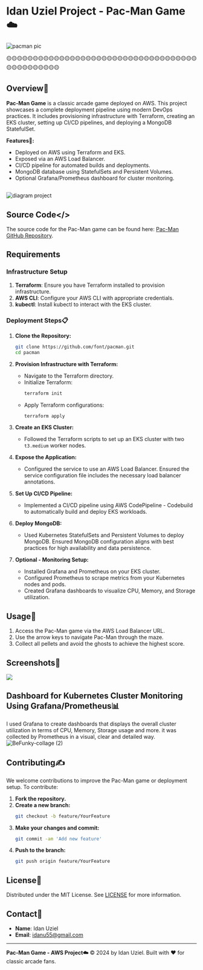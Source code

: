 # Idan Uziel Project - Pac-Man Game ☁️

![pacman pic](https://github.com/user-attachments/assets/1c1d683b-ea36-4873-b787-e56914a5cfb3)

🟡🟡🟡🟡🟡🟡🟡🟡🟡🟡🟡🟡🟡🟡🟡🟡🟡🟡🟡🟡🟡🟡🟡🟡🟡🟡🟡🟡🟡🟡🟡🟡🟡🟡🟡🟡🟡🟡🟡🟡🟡🟡🟡🟡🟡🟡
## Overview🔎

**Pac-Man Game** is a classic arcade game deployed on AWS. This project showcases a complete deployment pipeline using modern DevOps practices. It includes provisioning infrastructure with Terraform, creating an EKS cluster, setting up CI/CD pipelines, and deploying a MongoDB StatefulSet.

**Features🧩:**
- Deployed on AWS using Terraform and EKS.
- Exposed via an AWS Load Balancer.
- CI/CD pipeline for automated builds and deployments.
- MongoDB database using StatefulSets and Persistent Volumes.
- Optional Grafana/Prometheus dashboard for cluster monitoring.
  
## 


![diagram project](https://github.com/user-attachments/assets/ba904be0-6423-4f42-878d-d0dcebd14ece)


 

## Source Code</>

The source code for the Pac-Man game can be found here: [Pac-Man GitHub Repository](https://github.com/font/pacman).

## Requirements

### Infrastructure Setup

1. **Terraform**: Ensure you have Terraform installed to provision infrastructure.
2. **AWS CLI**: Configure your AWS CLI with appropriate credentials.
3. **kubectl**: Install kubectl to interact with the EKS cluster.

### Deployment Steps📋

1. **Clone the Repository:**
    ```bash
    git clone https://github.com/font/pacman.git
    cd pacman
    ```

2. **Provision Infrastructure with Terraform:**
    - Navigate to the Terraform directory.
    - Initialize Terraform:
      ```bash
      terraform init
      ```
    - Apply Terraform configurations:
      ```bash
      terraform apply
      ```

3. **Create an EKS Cluster:**
    - Followed the Terraform scripts to set up an EKS cluster with two `t3.medium` worker nodes.

4. **Expose the Application:**
    - Configured the service to use an AWS Load Balancer. Ensured the service configuration file includes the necessary load balancer annotations.

5. **Set Up CI/CD Pipeline:**
    - Implemented a CI/CD pipeline using AWS CodePipeline - Codebuild to automatically build and deploy EKS workloads.

6. **Deploy MongoDB:**
    - Used Kubernetes StatefulSets and Persistent Volumes to deploy MongoDB. Ensured MongoDB configuration aligns with best practices for high availability and data persistence.

7. **Optional - Monitoring Setup:**
    - Installed Grafana and Prometheus on your EKS cluster.
    - Configured Prometheus to scrape metrics from your Kubernetes nodes and pods.
    - Created Grafana dashboards to visualize CPU, Memory, and Storage utilization.

## Usage📝

1. Access the Pac-Man game via the AWS Load Balancer URL.
2. Use the arrow keys to navigate Pac-Man through the maze.
3. Collect all pellets and avoid the ghosts to achieve the highest score.

## Screenshots📸
<img src="https://github.com/user-attachments/assets/ca089712-8e03-4a7e-a6e6-1b3c41d94eb5">


## Dashboard for Kubernetes Cluster Monitoring Using Grafana/Prometheus📊
I used Grafana to create dashboards that displays the overall cluster utilization in terms of CPU, Memory, Storage usage and more. it was collected by Prometheus in a visual, clear and detailed way.
![BeFunky-collage (2)](https://github.com/user-attachments/assets/c118d106-719b-4f1f-978b-d144825b5a44)



## Contributing✍

We welcome contributions to improve the Pac-Man game or deployment setup. To contribute:

1. **Fork the repository.**
2. **Create a new branch:**
    ```bash
    git checkout -b feature/YourFeature
    ```
3. **Make your changes and commit:**
    ```bash
    git commit -am 'Add new feature'
    ```
4. **Push to the branch:**
    ```bash
    git push origin feature/YourFeature
    ```

## License🧾

Distributed under the MIT License. See [LICENSE](LICENSE) for more information.

## Contact💬


- **Name**: Idan Uziel
- **Email**: idanu55@gmail.com

---

**Pac-Man Game - AWS Project☁️** © 2024 by Idan Uziel. Built with ❤️ for classic arcade fans.
